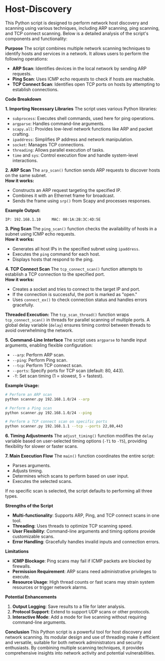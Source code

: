 # Host-Discovery
This Python script is designed to perform network host discovery and scanning using various techniques, including ARP scanning, ping scanning, and TCP connect scanning.
Below is a detailed analysis of the script's components and functionality:

**Purpose**
The script combines multiple network scanning techniques to identify hosts and services in a network. It allows users to perform the following operations:
- **ARP Scan**: Identifies devices in the local network by sending ARP requests.
- **Ping Scan**: Uses ICMP echo requests to check if hosts are reachable.
- **TCP Connect Scan**: Identifies open TCP ports on hosts by attempting to establish connections.

**Code Breakdown**

**1. Importing Necessary Libraries**
The script uses various Python libraries:
- `subprocess`: Executes shell commands, used here for ping operations.
- `argparse`: Handles command-line arguments.
- `scapy.all`: Provides low-level network functions like ARP and packet crafting.
- `ipaddress`: Simplifies IP address and network manipulation.
- `socket`: Manages TCP connections.
- `threading`: Allows parallel execution of tasks.
- `time` and `sys`: Control execution flow and handle system-level interactions.

**2. ARP Scan**
The `arp_scan()` function sends ARP requests to discover hosts on the same subnet.  
**How it works:**
- Constructs an ARP request targeting the specified IP.
- Combines it with an Ethernet frame for broadcast.
- Sends the frame using `srp()` from Scapy and processes responses.

**Example Output:**
```
IP: 192.168.1.10 	 MAC: 00:1A:2B:3C:4D:5E
```

**3. Ping Scan**
The `ping_scan()` function checks the availability of hosts in a subnet using ICMP echo requests.  
**How it works:**
- Generates all host IPs in the specified subnet using `ipaddress`.
- Executes the `ping` command for each host.
- Displays hosts that respond to the ping.

**4. TCP Connect Scan**
The `tcp_connect_scan()` function attempts to establish a TCP connection to the specified port.  
**How it works:**
- Creates a socket and tries to connect to the target IP and port.
- If the connection is successful, the port is marked as "open."
- Uses `connect_ex()` to check connection status and handles errors gracefully.

**Threaded Execution:**
The `tcp_scan_thread()` function wraps `tcp_connect_scan()` in threads for parallel scanning of multiple ports. A global delay variable (`delay`) ensures timing control between threads to avoid overwhelming the network.

**5. Command-Line Interface**
The script uses `argparse` to handle input arguments, enabling flexible configuration:
- `--arp`: Perform ARP scan.
- `--ping`: Perform Ping scan.
- `--tcp`: Perform TCP connect scan.
- `--ports`: Specify ports for TCP scan (default: 80, 443).
- `-T`: Set scan timing (1 = slowest, 5 = fastest).

**Example Usage:**
```bash
# Perform an ARP scan
python scanner.py 192.168.1.0/24 --arp

# Perform a Ping scan
python scanner.py 192.168.1.0/24 --ping

# Perform a TCP connect scan on specific ports
python scanner.py 192.168.1.1 --tcp --ports 22,80,443
```

**6. Timing Adjustments**
The `adjust_timing()` function modifies the `delay` variable based on user-selected timing options (`-T1` to `-T5`), providing flexibility for slower or faster scans.

**7. Main Execution Flow**
The `main()` function coordinates the entire script:
- Parses arguments.
- Adjusts timing.
- Determines which scans to perform based on user input.
- Executes the selected scans.

If no specific scan is selected, the script defaults to performing all three types.

**Strengths of the Script**
- **Multi-functionality**: Supports ARP, Ping, and TCP connect scans in one tool.
- **Threading**: Uses threads to optimize TCP scanning speed.
- **User Flexibility**: Command-line arguments and timing options provide customizable scans.
- **Error Handling**: Gracefully handles invalid inputs and connection errors.


**Limitations**
- **ICMP Blockage**: Ping scans may fail if ICMP packets are blocked by firewalls.
- **Permission Requirement**: ARP scans need administrative privileges to execute.
- **Resource Usage**: High thread counts or fast scans may strain system resources or trigger network alarms.


**Potential Enhancements**
1. **Output Logging**: Save results to a file for later analysis.
2. **Protocol Support**: Extend to support UDP scans or other protocols.
3. **Interactive Mode**: Add a mode for live scanning without requiring command-line arguments.

**Conclusion**
This Python script is a powerful tool for host discovery and network scanning. Its modular design and use of threading make it efficient and versatile, suitable for both network administrators and security enthusiasts. By combining multiple scanning techniques, it provides comprehensive insights into network activity and potential vulnerabilities.

